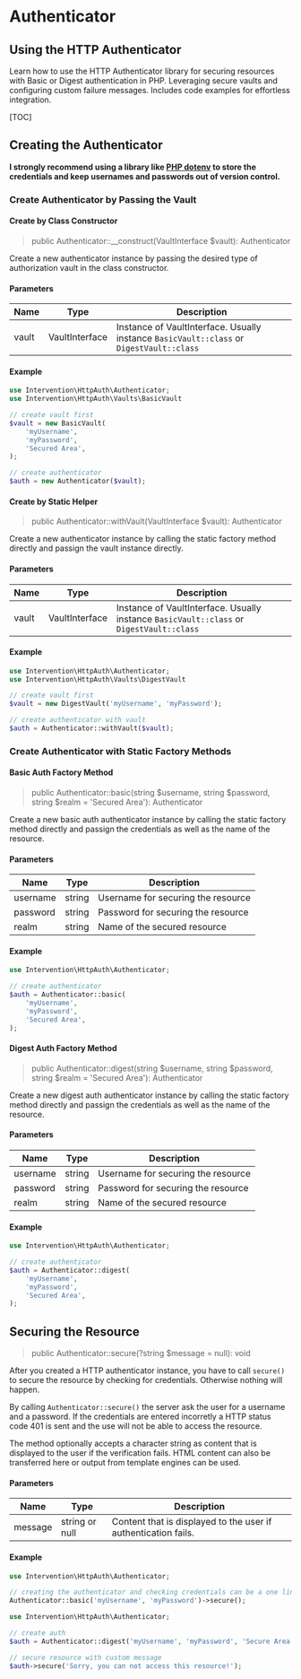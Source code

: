 # Authenticator
## Using the HTTP Authenticator
Learn how to use the HTTP Authenticator library for securing resources with Basic or Digest authentication in PHP. Leveraging secure vaults and configuring custom failure messages. Includes code examples for effortless integration.

[TOC]

## Creating the Authenticator

**I strongly recommend using a library like [PHP
dotenv](https://github.com/vlucas/phpdotenv) to store the credentials and keep
usernames and passwords out of version control.**


### Create Authenticator by Passing the Vault

#### Create by Class Constructor

> public Authenticator::__construct(VaultInterface $vault): Authenticator

Create a new authenticator instance by passing the desired type of
authorization vault in the class constructor.

#### Parameters

| Name | Type | Description |
| - | - | - |
| vault | VaultInterface | Instance of VaultInterface. Usually instance `BasicVault::class` or `DigestVault::class` |

#### Example

```php
use Intervention\HttpAuth\Authenticator;
use Intervention\HttpAuth\Vaults\BasicVault

// create vault first
$vault = new BasicVault(
    'myUsername',
    'myPassword',
    'Secured Area',
);

// create authenticator
$auth = new Authenticator($vault);
```

#### Create by Static Helper

> public Authenticator::withVault(VaultInterface $vault): Authenticator

Create a new authenticator instance by calling the static factory
method directly and passign the vault instance directly.

#### Parameters

| Name | Type | Description |
| - | - | - |
| vault | VaultInterface | Instance of VaultInterface. Usually instance `BasicVault::class` or `DigestVault::class` |

#### Example

```php
use Intervention\HttpAuth\Authenticator;
use Intervention\HttpAuth\Vaults\DigestVault

// create vault first
$vault = new DigestVault('myUsername', 'myPassword');

// create authenticator with vault
$auth = Authenticator::withVault($vault);
```


### Create Authenticator with Static Factory Methods

#### Basic Auth Factory Method

> public Authenticator::basic(string $username, string $password, string $realm = 'Secured Area'): Authenticator

Create a new basic auth authenticator instance by calling the static factory
method directly and passign the credentials as well as the name of the
resource.

#### Parameters

| Name | Type | Description |
| - | - | - |
| username | string | Username for securing the resource |
| password | string | Password for securing the resource |
| realm | string | Name of the secured resource |

#### Example

```php
use Intervention\HttpAuth\Authenticator;

// create authenticator
$auth = Authenticator::basic(
    'myUsername',
    'myPassword',
    'Secured Area',
);
```

#### Digest Auth Factory Method

> public Authenticator::digest(string $username, string $password, string $realm = 'Secured Area'): Authenticator

Create a new digest auth authenticator instance by calling the static factory
method directly and passign the credentials as well as the name of the
resource.

#### Parameters

| Name | Type | Description |
| - | - | - |
| username | string | Username for securing the resource |
| password | string | Password for securing the resource |
| realm | string | Name of the secured resource |

#### Example

```php
use Intervention\HttpAuth\Authenticator;

// create authenticator
$auth = Authenticator::digest(
    'myUsername',
    'myPassword',
    'Secured Area',
);
```




## Securing the Resource

> public Authenticator::secure(?string $message = null): void

After you created a HTTP authenticator instance, you have to call `secure()` to
secure the resource by checking for credentials. Otherwise nothing will happen.

By calling `Authenticator::secure()` the server ask the user for a username and
a password. If the credentials are entered incorretly a HTTP status code 401 is
sent and the use will not be able to access the resource.

The method optionally accepts a character string as content that is displayed
to the user if the verification fails. HTML content can also be transferred
here or output from template engines can be used.

#### Parameters

| Name | Type | Description |
| - | - | - |
| message | string or null | Content that is displayed to the user if authentication fails. |

#### Example

```php
use Intervention\HttpAuth\Authenticator;

// creating the authenticator and checking credentials can be a one liner
Authenticator::basic('myUsername', 'myPassword')->secure();
```

```php
use Intervention\HttpAuth\Authenticator;

// create auth
$auth = Authenticator::digest('myUsername', 'myPassword', 'Secure Area');

// secure resource with custom message
$auth->secure('Sorry, you can not access this resource!');
